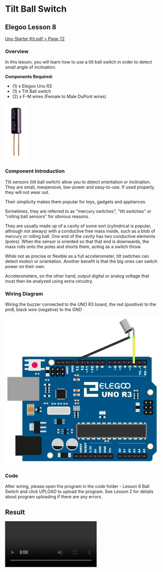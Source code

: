 # Tilt Ball Switch

## Elegoo Lesson 8

[Uno Starter Kit.pdf > Page 72](../../docs/UNO%20Starter%20Kit.pdf)

### Overview

In this lesson, you will learn how to use a tilt ball switch in order to detect small angle of inclination.

**Components Required:**

* (1) x Elegoo Uno R3
* (1) x Tilt Ball switch
* (2) x F-M wires (Female to Male DuPont wires)

![tilt ball switch](tilt_ball_switch_1.png)

### Component Introduction

Tilt sensors (tilt ball switch) allow you to detect orientation or inclination. They are small, inexpensive, low-power and easy-to-use. If used properly, they will not wear out.

Their simplicity makes them popular for toys, gadgets and appliances.

Sometimes, they are referred to as "mercury switches", "tilt switches" or "rolling ball sensors" for obvious reasons.

They are usually made up of a cavity of some sort (cylindrical is popular, although not always) with a conductive free mass inside, such as a blob of mercury or rolling ball. One end of the cavity has two conductive elements (poles). When the sensor is oriented so that that end is downwards, the mass rolls onto the poles and shorts them, acting as a switch throw.

While not as precise or flexible as a full accelerometer, tilt switches can detect motion or orientation. Another benefit is that the big ones can switch power on their own.

Accelerometers, on the other hand, output digital or analog voltage that must then be analyzed using extra circuitry.

### Wiring Diagram

Wiring the buzzer connected to the UNO R3 board, the red (positive) to the pin8, black wire (negative) to the GND

![tilt ball wiring diagram](tilt_ball_switch_2.png)

### Code

After wiring, please open the program in the code folder - Lesson 8 Ball Switch and click UPLOAD to upload the program. See Lesson 2 for details about program uploading if there are any errors.


## Result

![proof](tilt_ball_switch.mp4)

